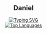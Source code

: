 <div align="center">
  <h2>Daniel</h2>

  <a href="https://github.com/doanthai161">
    <div align="center">
      <img src="https://readme-typing-svg.demolab.com?font=Fira+Code&pause=1000&color=F7F7F7&width=535&lines=Backend+and+MachineLearning+Developer;Building+scalable+systems+and+AI+models;Passionate+about+data%2C+algorithms%2C+and+automation;Always+learning%2C+building%2C+and+optimizing" alt="Typing SVG" />
    </div>
  </a>


  <a href="https://github.com/doanthai161">
    <img src="https://github-readme-stats.vercel.app/api/top-langs/?username=doanthai161&layout=compact&theme=highcontrast" alt="Top Languages" />
  </a>
</div>
